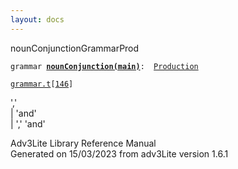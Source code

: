 ```yaml
---
layout: docs
---
```

<span class="title">nounConjunction</span><span class="type">GrammarProd</span>

`grammar `**[`nounConjunction(main)`](../object/nounConjunction(main).html)**` :   `[`Production`](../object/Production.html)

[`grammar.t`](../file/grammar.t.html)`[`[`146`](../source/grammar.t.html#146)`]`



','  
\| 'and'  
\| ',' 'and'  





Adv3Lite Library Reference Manual  
Generated on 15/03/2023 from adv3Lite version 1.6.1


